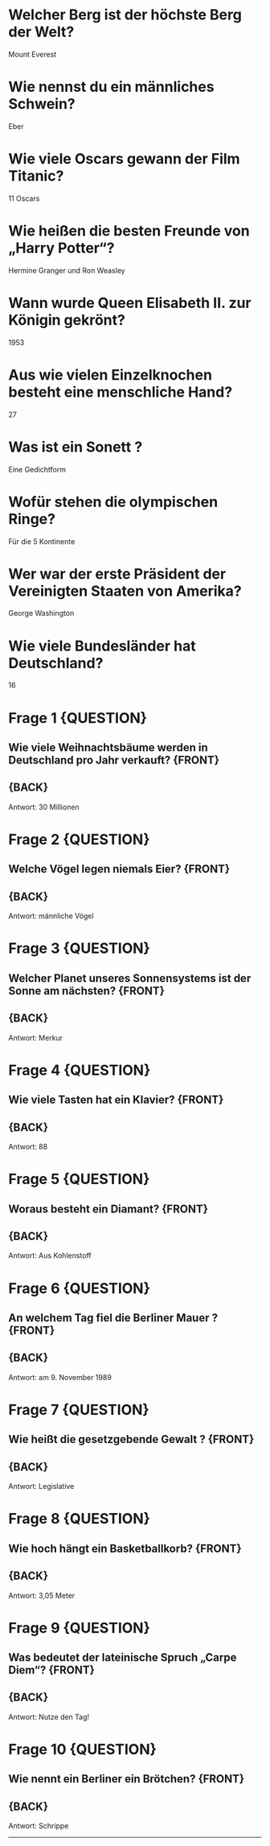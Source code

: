 <!---->

# Welcher Berg ist der höchste Berg der Welt?

Mount Everest

# Wie nennst du ein männliches Schwein?
Eber

# Wie viele Oscars gewann der Film Titanic?
11 Oscars

# Wie heißen die besten Freunde von „Harry Potter“?
Hermine Granger und Ron Weasley

# Wann wurde Queen Elisabeth II. zur Königin gekrönt?
1953

# Aus wie vielen Einzelknochen besteht eine menschliche Hand?
27

# Was ist ein Sonett ?
Eine Gedichtform

# Wofür stehen die olympischen Ringe?
Für die 5 Kontinente

# Wer war der erste Präsident der Vereinigten Staaten von Amerika?
George Washington

# Wie viele Bundesländer hat Deutschland?
16


# Frage 1 {QUESTION}

## Wie viele Weihnachtsbäume werden in Deutschland pro Jahr verkauft? {FRONT}

## {BACK}
Antwort: 30 Millionen

# Frage 2 {QUESTION}

## Welche Vögel legen niemals Eier? {FRONT}

## {BACK}
Antwort: männliche Vögel

# Frage 3 {QUESTION}

## Welcher Planet unseres Sonnensystems ist der Sonne am nächsten? {FRONT}

## {BACK}
Antwort: Merkur

# Frage 4 {QUESTION}

## Wie viele Tasten hat ein Klavier? {FRONT}

## {BACK}
Antwort: 88

# Frage 5 {QUESTION}

## Woraus besteht ein Diamant? {FRONT}

## {BACK}
Antwort: Aus Kohlenstoff

# Frage 6 {QUESTION}

## An welchem Tag fiel die Berliner Mauer ? {FRONT}

## {BACK}
Antwort: am 9. November 1989

# Frage 7 {QUESTION}

## Wie heißt die gesetzgebende Gewalt ? {FRONT}

## {BACK}
Antwort: Legislative

# Frage 8 {QUESTION}

## Wie hoch hängt ein Basketballkorb? {FRONT}

## {BACK}
Antwort: 3,05 Meter

# Frage 9 {QUESTION}

## Was bedeutet der lateinische Spruch „Carpe Diem“? {FRONT}

## {BACK}
Antwort: Nutze den Tag!

# Frage 10 {QUESTION}

## Wie nennt ein Berliner ein Brötchen? {FRONT}

## {BACK}
Antwort: Schrippe

---



